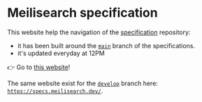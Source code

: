 # Meilisearch specification

This website help the navigation of the [specification](https://github.com/meilisearch/specifications/) repository:
- it has been built around the [`main`](https://github.com/meilisearch/specifications/tree/main) branch of the specifications.
- it's updated everyday at 12PM

👉 Go to [this website](https://specs.meilisearch.com/)!

The same website exist for the [`develop`](https://github.com/meilisearch/specifications/tree/develop) branch here: [`https://specs.meilisearch.dev/`](https://specs.meilisearch.dev/).

